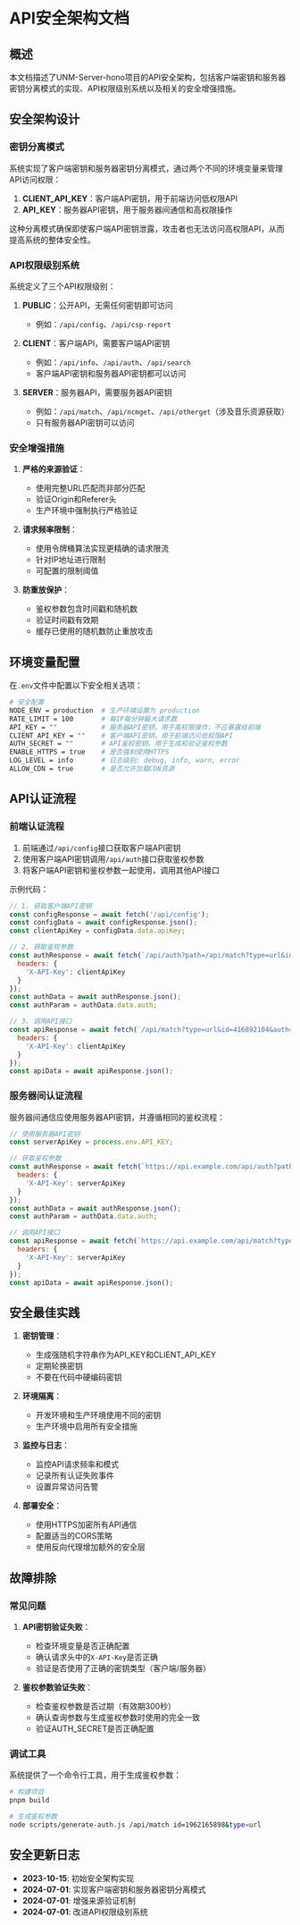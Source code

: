 # API安全架构文档

## 概述

本文档描述了UNM-Server-hono项目的API安全架构，包括客户端密钥和服务器密钥分离模式的实现、API权限级别系统以及相关的安全增强措施。

## 安全架构设计

### 密钥分离模式

系统实现了客户端密钥和服务器密钥分离模式，通过两个不同的环境变量来管理API访问权限：

1. **CLIENT_API_KEY**：客户端API密钥，用于前端访问低权限API
2. **API_KEY**：服务器API密钥，用于服务器间通信和高权限操作

这种分离模式确保即使客户端API密钥泄露，攻击者也无法访问高权限API，从而提高系统的整体安全性。

### API权限级别系统

系统定义了三个API权限级别：

1. **PUBLIC**：公开API，无需任何密钥即可访问
   - 例如：`/api/config`、`/api/csp-report`

2. **CLIENT**：客户端API，需要客户端API密钥
   - 例如：`/api/info`、`/api/auth`、`/api/search`
   - 客户端API密钥和服务器API密钥都可以访问

3. **SERVER**：服务器API，需要服务器API密钥
   - 例如：`/api/match`、`/api/ncmget`、`/api/otherget`（涉及音乐资源获取）
   - 只有服务器API密钥可以访问

### 安全增强措施

1. **严格的来源验证**：
   - 使用完整URL匹配而非部分匹配
   - 验证Origin和Referer头
   - 生产环境中强制执行严格验证

2. **请求频率限制**：
   - 使用令牌桶算法实现更精确的请求限流
   - 针对IP地址进行限制
   - 可配置的限制阈值

3. **防重放保护**：
   - 鉴权参数包含时间戳和随机数
   - 验证时间戳有效期
   - 缓存已使用的随机数防止重放攻击

## 环境变量配置

在`.env`文件中配置以下安全相关选项：

```bash
# 安全配置
NODE_ENV = production  # 生产环境设置为 production
RATE_LIMIT = 100       # 每IP每分钟最大请求数
API_KEY = ""           # 服务器API密钥，用于高权限操作，不应暴露给前端
CLIENT_API_KEY = ""    # 客户端API密钥，用于前端访问低权限API
AUTH_SECRET = ""       # API鉴权密钥，用于生成和验证鉴权参数
ENABLE_HTTPS = true    # 是否强制使用HTTPS
LOG_LEVEL = info       # 日志级别: debug, info, warn, error
ALLOW_CDN = true       # 是否允许加载CDN资源
```

## API认证流程

### 前端认证流程

1. 前端通过`/api/config`接口获取客户端API密钥
2. 使用客户端API密钥调用`/api/auth`接口获取鉴权参数
3. 将客户端API密钥和鉴权参数一起使用，调用其他API接口

示例代码：

```javascript
// 1. 获取客户端API密钥
const configResponse = await fetch('/api/config');
const configData = await configResponse.json();
const clientApiKey = configData.data.apiKey;

// 2. 获取鉴权参数
const authResponse = await fetch(`/api/auth?path=/api/match?type=url&id=416892104`, {
  headers: {
    'X-API-Key': clientApiKey
  }
});
const authData = await authResponse.json();
const authParam = authData.data.auth;

// 3. 调用API接口
const apiResponse = await fetch(`/api/match?type=url&id=416892104&auth=${encodeURIComponent(authParam)}`, {
  headers: {
    'X-API-Key': clientApiKey
  }
});
const apiData = await apiResponse.json();
```

### 服务器间认证流程

服务器间通信应使用服务器API密钥，并遵循相同的鉴权流程：

```javascript
// 使用服务器API密钥
const serverApiKey = process.env.API_KEY;

// 获取鉴权参数
const authResponse = await fetch(`https://api.example.com/api/auth?path=/api/match?type=url&id=416892104`, {
  headers: {
    'X-API-Key': serverApiKey
  }
});
const authData = await authResponse.json();
const authParam = authData.data.auth;

// 调用API接口
const apiResponse = await fetch(`https://api.example.com/api/match?type=url&id=416892104&auth=${encodeURIComponent(authParam)}`, {
  headers: {
    'X-API-Key': serverApiKey
  }
});
const apiData = await apiResponse.json();
```

## 安全最佳实践

1. **密钥管理**：
   - 生成强随机字符串作为API_KEY和CLIENT_API_KEY
   - 定期轮换密钥
   - 不要在代码中硬编码密钥

2. **环境隔离**：
   - 开发环境和生产环境使用不同的密钥
   - 生产环境中启用所有安全措施

3. **监控与日志**：
   - 监控API请求频率和模式
   - 记录所有认证失败事件
   - 设置异常访问告警

4. **部署安全**：
   - 使用HTTPS加密所有API通信
   - 配置适当的CORS策略
   - 使用反向代理增加额外的安全层

## 故障排除

### 常见问题

1. **API密钥验证失败**：
   - 检查环境变量是否正确配置
   - 确认请求头中的`X-API-Key`是否正确
   - 验证是否使用了正确的密钥类型（客户端/服务器）

2. **鉴权参数验证失败**：
   - 检查鉴权参数是否过期（有效期300秒）
   - 确认查询参数与生成鉴权参数时使用的完全一致
   - 验证AUTH_SECRET是否正确配置

### 调试工具

系统提供了一个命令行工具，用于生成鉴权参数：

```bash
# 构建项目
pnpm build

# 生成鉴权参数
node scripts/generate-auth.js /api/match id=1962165898&type=url
```

## 安全更新日志

- **2023-10-15**: 初始安全架构实现
- **2024-07-01**: 实现客户端密钥和服务器密钥分离模式
- **2024-07-01**: 增强来源验证机制
- **2024-07-01**: 改进API权限级别系统
